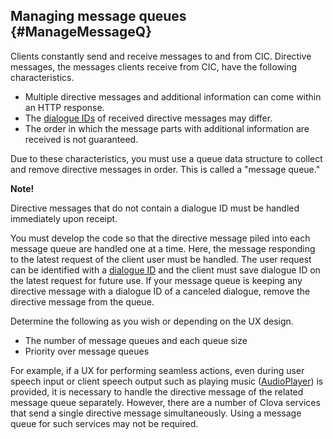 ## Managing message queues {#ManageMessageQ}

Clients constantly send and receive messages to and from CIC. Directive messages, the messages clients receive from CIC, have the following characteristics.

* Multiple directive messages and additional information can come within an HTTP response.
* The [dialogue IDs](/Develop/Guides/ImplementClientFeatures/Manage_Dialogue_ID_And_Handle_Tasks.md) of received directive messages may differ.
* The order in which the message parts with additional information are received is not guaranteed.

Due to these characteristics, you must use a queue data structure to collect and remove directive messages in order. This is called a "message queue."

<div class="note">
  <p><strong>Note!</strong></p>
  <p>Directive messages that do not contain a dialogue ID must be handled immediately upon receipt.</p>
</div>

You must develop the code so that the directive message piled into each message queue are handled one at a time. Here, the message responding to the latest request of the client user must be handled. The user request can be identified with a [dialogue ID](/Develop/Guides/ImplementClientFeatures/Manage_Dialogue_ID_And_Handle_Tasks.md) and the client must save dialogue ID on the latest request for future use. If your message queue is keeping any directive message with a dialogue ID of a canceled dialogue, remove the directive message from the queue.

Determine the following as you wish or depending on the UX design.
* The number of message queues and each queue size
* Priority over message queues

For example, if a UX for performing seamless actions, even during user speech input or client speech output such as playing music ([AudioPlayer](/Develop/References/CICInterface/AudioPlayer.md)) is provided, it is necessary to handle the directive message of the related message queue separately. However, there are a number of Clova services that send a single directive message simultaneously. Using a message queue for such services may not be required.
